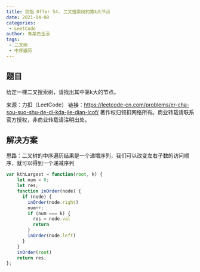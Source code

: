 ```yaml
---
title: 剑指 Offer 54. 二叉搜索树的第k大节点
date: 2021-04-08
categories:
 - LeetCode
author: 青菜白玉汤
tags:
 - 二叉树
 - 中序遍历
---
```


## 题目
给定一棵二叉搜索树，请找出其中第k大的节点。

来源：力扣（LeetCode）
链接：https://leetcode-cn.com/problems/er-cha-sou-suo-shu-de-di-kda-jie-dian-lcof/
著作权归领扣网络所有。商业转载请联系官方授权，非商业转载请注明出处。

## 解决方案
思路：二叉树的中序遍历结果是一个递增序列，我们可以改变左右子数的访问顺序，就可以得到一个递减序列

```javascript
var kthLargest = function(root, k) {
    let num = 0;
    let res;
    function inOrder(node) {
      if (node) {
        inOrder(node.right)
        num++;
        if (num === k) {
          res = node.val
          return
        }
        inOrder(node.left)
      }
    }
    inOrder(root)
    return res;
};
```